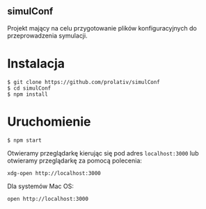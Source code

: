 simulConf
--------------

Projekt mający na celu przygotowanie plików konfiguracyjnych do przeprowadzenia symulacji.

Instalacja
=======

```
$ git clone https://github.com/prolativ/simulConf
$ cd simulConf
$ npm install
```

Uruchomienie
===
```
$ npm start
```

Otwieramy przeglądarkę kierując się pod adres `localhost:3000` lub otwieramy przeglądarkę za pomocą polecenia:

```
xdg-open http://localhost:3000
```

Dla systemów Mac OS:

```
open http://localhost:3000
```
